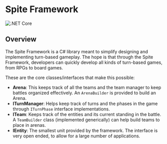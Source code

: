 # Spite Framework
![.NET Core](https://github.com/greenstack/spite-framework/workflows/.NET%20Core/badge.svg)

## Overview
The Spite Framework is a C# library meant to simplify designing and implementing turn-based gameplay. The hope is that through the Spite 
Framework, developers can quickly develop all  kinds of turn-based games, from RPGs to board games.

These are the core classes/interfaces that make this possible:
 - **Arena**: This keeps track of all the teams and the team manager to keep battles organized effectively. An `ArenaBuilder` is provided to build an Arena.
 - **ITurnManager**: Helps keep track of turns and the phases in the game through `ITurnPhase` interface implementations.
 - **ITeam**: Keeps track of the entities and its current standing in the battle. A `TeamBuilder` class (implemented generically) can help build teams to place in arenas.
 - **IEntity**: The smallest unit provided by the framework. The interface is very open ended, to allow for a large number of applications.
